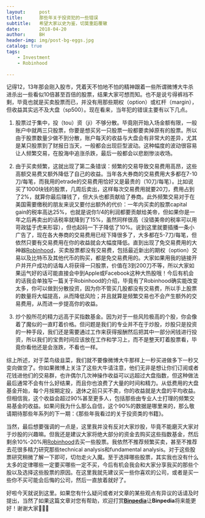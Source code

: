 ```yaml
---
layout:     post
title:      那些年关于投资犯的一些错误
subtitle:   希望大家以史为鉴，切莫重蹈覆辙
date:       2018-04-20
author:     BH
header-img: img/post-bg-eggs.jpg
catalog: true
tags:
    - Investment
    - Robinhood
    
---
```


记得12，13年那会刚入股市，凭着天不怕地不怕的精神跟着一些所谓微博大牛杀进杀出一些看似10倍甚至百倍的股票，结果大家可想而知。也不是说亏得裤裆不剩，毕竟也就是买卖股票而已，并没有用那些期权（option）或杠杆（margin），但收益其实远不及大盘（sp500）。现在看来，当年犯的错误主要有以下几点。

1. 股票过于集中，投（tou）资（ji）不够分散。毕竟刚开始入场金额有限，一般账户中就两三只股票，你要是想买另一只股票一般都要卖掉原有的股票。所以由于股票数量少做不到分散，账户每天的收益与大盘会有非常大的差异，尤其是某只股票到了财报日当天，一般都会出现巨型波动。这种幅度的波动很容易让人频繁交易，在股海中追涨杀跌，最后一般都会以悲剧惨淡收场。

2. 由于买卖频繁，这就出现了第二条错误：频繁的交易导致交易费用高昂，这些高额交易费又额外降低了自己的收益。当年各大券商的交易费用大多都在7-10刀/每笔，而我用的etrade的交易费用恰好又是最贵的（10刀/每笔）。比如说买了1000块钱的股票，几周后卖出，这样每次交易费用就要20刀，费用占到了2%，就算你最后赚钱了，但大头也都贡献给了券商。此外频繁交易对于在美国需要缴税的朋友来说又要付出额外的代价：一年内买卖的股票capital gain的税率高达25%，也就是说你1/4的利润都要贡献给美帝，但如果你是一年之后再卖出的话税率就降到了15%，虽然同样很高（没错美帝的税率可以用苛政猛于虎来形容），但也起码一下子降低了10%。说到这里就要插播一条小广告了，现在各大券商的交易费用已经下降很多了，大多都在5-7刀/每笔，但依然只要有交易费用在你的收益就会大幅度降低。直到出现了免交易费用的大神器[Robinhood](http://share.robinhood.com/binh)，买卖股票都没有交易费，包括最近新出的期权（option）交易以及比特币及其他代币的购买，都是免交易费用的。大家如果用我的链接开户并开户成功的话每人将获得一只股票，价值在3到200刀不等，所以大家如果运气好的话可能直接会中到Apple或Facebook这种大热股哦！今后有机会的话我会单独写一篇关于Robinhood的介绍，毕竟有了Robinhood确实能改变太多，你可以做到分散投资，因为你不管买几股都没有交易费，所以手上股票的数量将大幅提高，从而降低风险；并且就算是频繁交易也不会产生额外的交易费用，从而进一步提高你的收益。

3. 炒个股所花的精力远高于买指数基金。因为对于一些风险极高的个股，你会像着了魔似的一直盯着价格。但问题是我们的专业并不在于炒股，炒股只是投资的一种手段，我们还是需要通过工作来获得报酬然后把其中一部分闲钱进行投资，所以我们的宝贵时间应该放在工作和学习上，而不是整天盯着股票看，毕竟你看他还是会涨跌，不看也一样。

综上所述，对于菜鸟级韭菜，我们就不要像微博大牛那样上一秒买进做多下一秒又变向做空了。你如果微博上关注了这些大牛请注意，他们无非是想让你们订阅或者花钱进他们的交易群，也许偶尔几次神操作收益可以远超过大盘指数，但这种做法最后通常不会有什么好结果，而且你也浪费了大量的时间和精力。从低费用的大盘基金开始，每个月按期定投，退休之前只买不卖，你的收益就是大盘的平均收益。但相信我，这个收益会超过90%甚至更多人，包括那些由专业人士打理的频繁交易基金的收益。如果问我为什么那么自信，这个90%的数据是哪里来的，那么敬请期待那些年系列的下一期：《那些年我看过的关于投资类的书籍》。

当然，最后想要强调的一点是，这里我并没有反对大家炒股，毕竟不能磨灭大家对于炒股的兴趣嘛。但我还是建议大家将绝大部分的资金去购买这些指数基金，然后剩余10%-20%用[Robinhood](http://share.robinhood.com/binh)去买一些股票。我依然不推荐频繁买卖，甚至不推荐去花很多精力研究那些technical analysis和fundamental analysis。对于这些股票研究稍微了解一下即可，切勿走火入魔。至于选择哪些股票，其实我也没有什么太多的定律哪些一定要买哪些一定不买，今后有机会我会和大家分享我买的那些个股以及选择这些股票的原因。在这里我就先建议买一些你喜欢的公司，或者是买一些你不买可能会后悔的公司，然后一直放着就好了。

好啦今天就说到这里。如果您有什么疑问或者对文章的某些观点有异议的话请及时提出，当然了如果这篇文章对您有帮助，欢迎打赏[**Binpedia**](http://binpedia.com/03Donation)让**Binpedia**将来能更好！谢谢大家🙏🙏🙏
